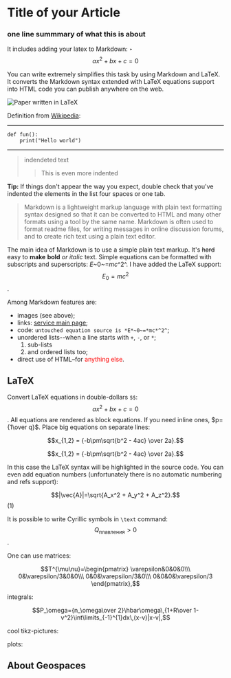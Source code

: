 # Title of your Article 
### one line summmary of what this is about

It includes adding your latex to Markdown:
‣
$$ax^2+bx+c=0$$


You can write extremely simplifies this task by using Markdown and LaTeX.
It converts the Markdown syntax extended with LaTeX equations support into HTML code you can publish anywhere on the web.

![Paper written in LaTeX](/static/imgs/url.png)

Definition from [Wikipedia](https://en.wikipedia.org/wiki/Markdown):

---	
```
def fun():
	print("Hello world")
```
---

>indendeted text
>> This is even more indented


<div class="alert alert-success">
<strong>Tip:</strong> If things don't appear the way you expect, double check that you've indented the elements in the list four spaces or one tab.
</div>

> Markdown is a lightweight markup language with plain text formatting syntax designed so that it can be converted to HTML and many other formats using a tool by the same name. Markdown is often used to format readme files, for writing messages in online discussion forums, and to create rich text using a plain text editor.

The main idea of Markdown is to use a simple plain text markup. It's ~~hard~~ easy to __make__ **bold** _or_ *italic* text. Simple equations can be formatted with subscripts and superscripts: *E*~0~=*mc*^2^. I have added the LaTeX support: $$E_0=mc^2$$.

Among Markdown features are:

* images (see above);
* links: [service main page](/ "link title");
* code: `untouched equation source is *E*~0~=*mc*^2^`;
* unordered lists--when a line starts with `+`, `-`, or `*`;
  1. sub-lists
  1. and ordered lists too;
* direct use <nobr>of HTML</nobr>–for <span style="color: red">anything else</span>.


## LaTeX

Convert LaTeX equations in double-dollars `$$`: $$ax^2+bx+c=0$$. All equations are rendered as block equations. If you need inline ones,  $p={1\over q}$. Place big equations on separate lines:

$$x_{1,2} = {-b\pm\sqrt{b^2 - 4ac} \over 2a}.$$

$$x_{1,2} = {-b\pm\sqrt{b^2 - 4ac} \over 2a}.$$

In this case the LaTeX syntax will be highlighted in the source code. You can even add equation numbers (unfortunately there is no automatic numbering and refs support):

$$|\vec{A}|=\sqrt{A_x^2 + A_y^2 + A_z^2}.$$(1)

It is possible to write Cyrillic symbols in `\text` command: $$Q_\text{плавления}>0$$.

One can use matrices:

$$T^{\mu\nu}=\begin{pmatrix}
\varepsilon&0&0&0\\\
0&\varepsilon/3&0&0\\\
0&0&\varepsilon/3&0\\\
0&0&0&\varepsilon/3
\end{pmatrix},$$

integrals:

$$P_\omega={n_\omega\over 2}\hbar\omega\,{1+R\over 1-v^2}\int\limits_{-1}^{1}dx\,(x-v)|x-v|,$$

cool tikz-pictures:


plots:

## About Geospaces


            
